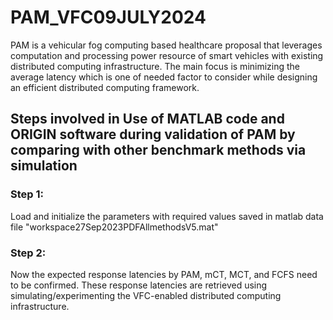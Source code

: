 # PAM_VFC09JULY2024
PAM is a vehicular fog computing based healthcare proposal that  leverages computation and processing power resource of smart vehicles with existing distributed computing infrastructure. The main focus is minimizing the average latency which is one of needed factor to consider while designing an efficient distributed computing framework.
## Steps involved in Use of MATLAB code and ORIGIN software during validation of PAM by comparing with other benchmark methods via simulation
### Step 1:
Load and initialize the parameters with required values saved in matlab data file "workspace27Sep2023PDFAllmethodsV5.mat"
### Step 2:
Now the expected response latencies by PAM, mCT, MCT, and FCFS need to be confirmed. These response latencies are retrieved using simulating/experimenting the VFC-enabled distributed computing infrastructure.
